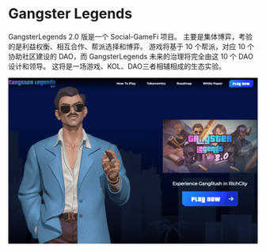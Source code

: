 # Gangster Legends

GangsterLegends 2.0 版是一个 Social-GameFi 项目。
主要是集体博弈，考验的是利益权衡、相互合作、帮派选择和博弈。
游戏将基于 10 个帮派，对应 10 个协助社区建设的 DAO，而 GangsterLegends 未来的治理将完全由这 10 个 DAO 设计和领导。
这将是一场游戏、KOL、DAO三者相辅相成的生态实验。

![gangsterlegends-dapp-games-fantom-image1_899180c4be75ca80c3c23b3d4b206af7](gangsterlegends-dapp-games-fantom-image1_899180c4be75ca80c3c23b3d4b206af7.png)

